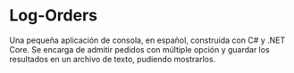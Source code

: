 # Log-Orders
Una pequeña aplicación de consola, en español, construida con C# y .NET Core. Se encarga de admitir pedidos con múltiple opción y guardar los resultados en un archivo de texto, pudiendo mostrarlos.
